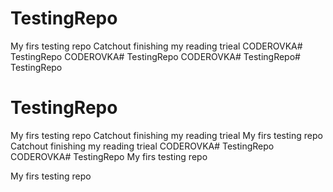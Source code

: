 # TestingRepo
My firs testing repo
Catchout
finishing my reading trieal
CODEROVKA# TestingRepo
CODEROVKA# TestingRepo
CODEROVKA# TestingRepo# TestingRepo
# TestingRepo
My firs testing repo
Catchout
finishing my reading trieal
My firs testing repo
Catchout
finishing my reading trieal
CODEROVKA# TestingRepo
CODEROVKA# TestingRepo
My firs testing repo

My firs testing repo

